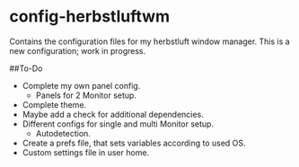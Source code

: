 # config-herbstluftwm
Contains the configuration files for my herbstluft window manager.
This is a new configuration; work in progress.
 
 
 
##To-Do
* Complete my own panel config.
  * Panels for 2 Monitor setup.
* Complete theme.
* Maybe add a check for additional dependencies.
* Different configs for single and multi Monitor setup.
  * Autodetection.
* Create a prefs file, that sets variables according to used OS.
* Custom settings file in user home.
